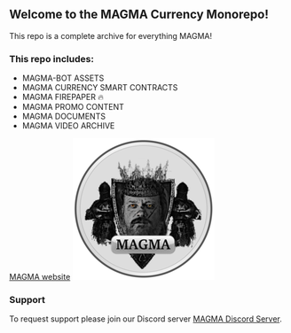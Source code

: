 ## Welcome to the MAGMA Currency Monorepo!

This repo is a complete archive for everything MAGMA!

### This repo includes:

- MAGMA-BOT ASSETS
- MAGMA CURRENCY SMART CONTRACTS
- MAGMA FIREPAPER 🔥
- MAGMA PROMO CONTENT
- MAGMA DOCUMENTS
- MAGMA VIDEO ARCHIVE 
















[MAGMA website](https://magm.red) ![Image](https://raw.githubusercontent.com/magma-currency/monorepo/main/magm-256.png)








### Support

To request support please join our Discord server [MAGMA Discord Server](https://discord.magm.red).
